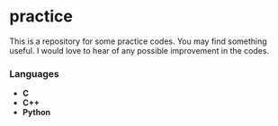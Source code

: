 # practice
This is a repository for some practice codes. 
You may find something useful.
I would love to hear of any possible improvement in the codes.

### Languages
* **C**
* **C++**
* **Python**
